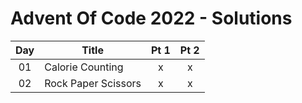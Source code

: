 # Advent Of Code 2022 - Solutions

|  Day  | Title                | Pt 1  | Pt 2  |
| :---: | -------------------- | :---: | :---: |
|  01   | Calorie Counting     |   x   |   x   |
|  02   | Rock Paper Scissors  |   x   |   x   |

